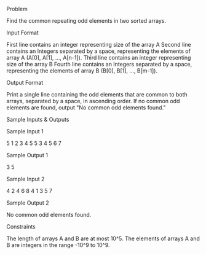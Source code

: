 Problem

Find the common repeating odd elements in two sorted arrays.


Input Format

First line contains an integer representing size of the array A
Second line contains an Integers separated by a space, representing the elements of array A (A[0], A[1], ..., A[n-1]).
Third line contains an integer representing size of the array B
Fourth line contains an Integers separated by a space, representing the elements of array B (B[0], B[1], ..., B[m-1]).


Output Format

Print a single line containing the odd elements that are common to both arrays, separated by a space, in ascending order.
If no common odd elements are found, output "No common odd elements found."


Sample Inputs & Outputs

Sample Input 1


5
1 2 3 4 5
5
3 4 5 6 7


Sample Output 1


3 5


Sample Input 2


4
2 4 6 8
4
1 3 5 7


Sample Output 2


No common odd elements found.


Constraints

The length of arrays A and B are at most 10^5.
The elements of arrays A and B are integers in the range -10^9 to 10^9.